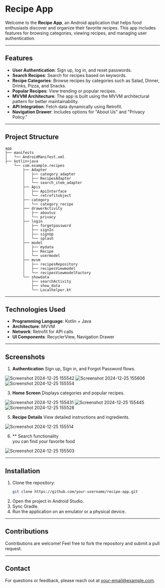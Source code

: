 # Recipe App

Welcome to the **Recipe App**, an Android application that helps food enthusiasts discover and organize their favorite recipes. This app includes features for browsing categories, viewing recipes, and managing user authentication.

---

## Features

- **User Authentication**: Sign up, log in, and reset passwords.
- **Search Recipes**: Search for recipes based on keywords.
- **Recipe Categories**: Browse recipes by categories such as Salad, Dinner, Drinks, Pizza, and Snacks.
- **Popular Recipes**: View trending or popular recipes.
- **MVVM Architecture**: The app is built using the MVVM architectural pattern for better maintainability.
- **API Integration**: Fetch data dynamically using Retrofit.
- **Navigation Drawer**: Includes options for "About Us" and "Privacy Policy."

---

## Project Structure

```
app
├── manifests
│   └── AndroidManifest.xml
├── kotlin+java
    └── com.example.recipes
        ├── Adapter
        │   ├── category_adapter
        │   ├── RecipesAdapter
        │   └── search_item_adapter
        ├── Apis
        │   ├── ApiInterface
        │   └── retrofitobject
        ├── category
        │   └── category_recipe
        ├── drawerActivity
        │   ├── aboutus
        │   └── privacy
        ├── login
        │   ├── forgetpassword
        │   ├── signIn
        │   ├── signUp
        │   └── splash
        ├── model
        │   ├── mydata
        │   ├── Recipe
        │   └── usermodel
        ├── mvvm
        │   ├── recipesRepository
        │   ├── recipesViewmodel
        │   └── recipesViewmodelFactory
        └── showdata
            ├── searchActivity
            ├── show_data
            └── Localhelper.kt
```
---

## Technologies Used

- **Programming Language**: Kotlin + Java
- **Architecture**: MVVM
- **Network**: Retrofit for API calls
- **UI Components**: RecyclerView, Navigation Drawer

---

## Screenshots

1. **Authentication**
Sign up, Sign in, and Forgot Password flows.
   
![Screenshot 2024-12-25 155542](https://github.com/user-attachments/assets/d2115e12-b402-4080-b094-bb71808075aa)
![Screenshot 2024-12-25 155606](https://github.com/user-attachments/assets/c35230e2-33e8-4d71-88ef-82ac3293549c)
![Screenshot 2024-12-25 155554](https://github.com/user-attachments/assets/d635d389-bc38-49da-aeb0-dba38da69122)

3. **Home Screen**
Displays categories and popular recipes.

![Screenshot 2024-12-25 155431](https://github.com/user-attachments/assets/15a5f294-a61c-4677-90f2-bed1c8dc1bfc)
![Screenshot 2024-12-25 155445](https://github.com/user-attachments/assets/c39c732e-910c-4ce6-aa9d-a1503ee70168)
![Screenshot 2024-12-25 155528](https://github.com/user-attachments/assets/d4e3636a-5a8f-4c02-830b-acf6aeb599c2)

5. **Recipe Details**
View detailed instructions and ingredients.

![Screenshot 2024-12-25 155514](https://github.com/user-attachments/assets/32d86d72-1adc-446f-88e7-ef27688d4dc3)

6. ** Search functionality   
you can find your favorite food
   
![Screenshot 2024-12-25 155503](https://github.com/user-attachments/assets/75990a60-4e92-4c24-a6fc-e2130d33b152)

---

## Installation

1. Clone the repository:
   ```bash
   git clone https://github.com/your-username/recipe-app.git
   ```
2. Open the project in Android Studio.
3. Sync Gradle.
4. Run the application on an emulator or a physical device.

---

## Contributions

Contributions are welcome! Feel free to fork the repository and submit a pull request.

---

## Contact

For questions or feedback, please reach out at your-email@example.com.
